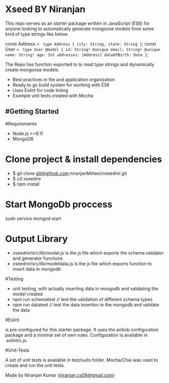 # Xseed BY Niranjan

This repo serves as an starter package written in JavaScript (ES6) for anyone looking to automatically generate mongoose models from some kind of type strings like below.

const Address = `
	type Address {
		city: String,
		state: String
	}`;
const User = `
	type User @model {
		id: String! @unique
		email: String! @unique
		name: String!
		age: Int
		addresses: [Address]
		dateOfBirth: Date
	}`;

The Repo has function exported to to read type strings and dynamically create mongoose models.

* Best practices in file and application organization
* Ready to go build system for working with ES6
* Uses Eslint for code linting
* Example unit tests created with Mocha


#Getting Started
-------------------------------------------------

#Requirements

* Node.js >=8.11
* MongoDB

# Clone project & install dependencies

* $ git clone git@github.com:niranjanMeteor/xseednir.git
* $ cd xseednir
* $ npm install


# Start MongoDb proccess

sudo service mongod start


# Output Library 

* xseednir/src/lib/model.js is the js file which exports the schema validator and generator functions
* xseednir/src/lib/modeldata.js is the js file which exports function to insert data in mongodb


#Testing

* unit testing, with actually inserting data in mongodb and validating the model created
* npm run schematest   // test the validation of different schema types
* npm run datatest     // test the data insertion in the mongodb and validate the data 


#Eslint

is pre-configured for this starter package. It uses the airbnb configuration package and a minimal set of own rules. Configuration is available in .eslintrc.js.


#Unit-Tests

A set of unit tests is available in test/suits folder. Mocha/Chai was used to create and run the unit tests.


Made by Niranjan Kumar (niranjan.cs08@gmail.com)